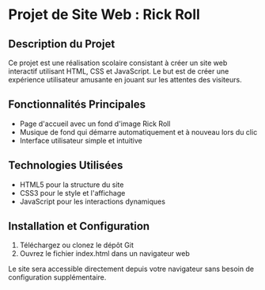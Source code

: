 # Projet de Site Web : Rick Roll

## Description du Projet

Ce projet est une réalisation scolaire consistant à créer un site web interactif utilisant HTML, CSS et JavaScript. Le but est de créer une expérience utilisateur amusante en jouant sur les attentes des visiteurs.

## Fonctionnalités Principales

- Page d'accueil avec un fond d'image Rick Roll
- Musique de fond qui démarre automatiquement et à nouveau lors du clic
- Interface utilisateur simple et intuitive

## Technologies Utilisées

- HTML5 pour la structure du site
- CSS3 pour le style et l'affichage
- JavaScript pour les interactions dynamiques

## Installation et Configuration

1. Téléchargez ou clonez le dépôt Git
2. Ouvrez le fichier index.html dans un navigateur web

Le site sera accessible directement depuis votre navigateur sans besoin de configuration supplémentaire.


